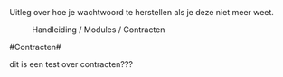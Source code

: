 <properties>
	<page>
		<title>Contracten</title>
		<description>Uitleg over hoe je wachtwoord te herstellen als je deze niet meer weet.</description>
	</page>
	<menu>
		<position>Handleiding / Modules / Contracten</position>
		<title>Uitleg</title>
	</menu>
</properties>

#Contracten#

dit is een test over contracten???

